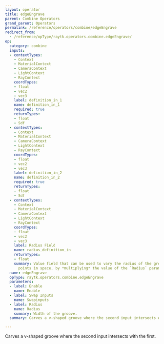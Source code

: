 ```yaml
---
layout: operator
title: edgeEngrave
parent: Combine Operators
grand_parent: Operators
permalink: /reference/operators/combine/edgeEngrave
redirect_from:
  - /reference/opType/raytk.operators.combine.edgeEngrave/
op:
  category: combine
  inputs:
  - contextTypes:
    - Context
    - MaterialContext
    - CameraContext
    - LightContext
    - RayContext
    coordTypes:
    - float
    - vec2
    - vec3
    label: definition_in_1
    name: definition_in_1
    required: true
    returnTypes:
    - float
    - Sdf
  - contextTypes:
    - Context
    - MaterialContext
    - CameraContext
    - LightContext
    - RayContext
    coordTypes:
    - float
    - vec2
    - vec3
    label: definition_in_2
    name: definition_in_2
    required: true
    returnTypes:
    - float
    - Sdf
  - contextTypes:
    - Context
    - MaterialContext
    - CameraContext
    - LightContext
    - RayContext
    coordTypes:
    - float
    - vec2
    - vec3
    label: Radius Field
    name: radius_definition_in
    returnTypes:
    - float
    summary: Value field that can be used to vary the radius of the groove at different
      points in space, by *multiplying* the value of the `Radius` parameter.
  name: edgeEngrave
  opType: raytk.operators.combine.edgeEngrave
  parameters:
  - label: Enable
    name: Enable
  - label: Swap Inputs
    name: Swapinputs
  - label: Radius
    name: Radius
    summary: Width of the groove.
  summary: Carves a v-shaped groove where the second input intersects with the first.

---
```



Carves a v-shaped groove where the second input intersects with the first.